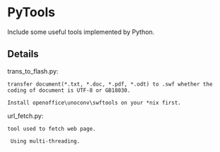 PyTools
================
Include some useful tools implemented by Python. 


Details
----------------------------
trans_to_flash.py: 

    transfer document(*.txt, *.doc, *.pdf, *.odt) to .swf whether the coding of document is UTF-8 or GB18030.

    Install openoffice\unoconv\swftools on your *nix first.
  
url_fetch.py:

    tool used to fetch web page.
    
     Using multi-threading.
